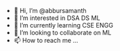 - 👋 Hi, I’m @abbursamanth
- 👀 I’m interested in DSA DS ML
- 🌱 I’m currently learning CSE ENGG
- 💞️ I’m looking to collaborate on ML
- 📫 How to reach me ...

<!---
abbursamanth/abbursamanth is a ✨ special ✨ repository because its `README.md` (this file) appears on your GitHub profile.
You can click the Preview link to take a look at your changes.
--->
